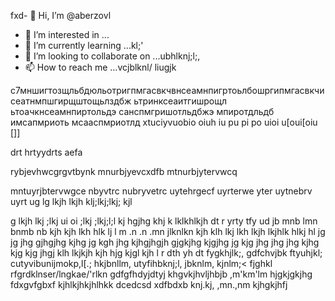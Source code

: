 fxd- 👋 Hi, I’m @aberzovl
- 👀 I’m interested in ...
- 🌱 I’m currently learning ...kl;'
- 💞️ I’m looking to collaborate on ...ubhlknj;l;,
- 📫 How to reach me ...vcjblknl/
liugjk
<!---
aberzov/aberzov is a ✨ special ✨ repository because its `README.md` (this file) appears on your GitHub profile.
You can click the Preview link to take a look at your changes.
--->
с7мншигтозщльбдюльотригпмгасвкчвнсеамнпигртоьлбошргипмгасвкчисеатнмпшгирщштощьлздбж
ьтринксеаитгишрощл
ьтоачкнсеамнпиртольдэ
санспмгришотльдбжэ
мпиротдльдб
имсапмриоть
мсааспмриотлд
xtuciyvuobio oiuh iu pu pi po uioi u[oui[oiu []]

drt hrtyydrts  aefa

rybjevhwcgrgvtbynk
mnurbjyevcxdfb
mtnurbjytervwcq

mntuyrjbtervwgce
nbyvtrc
nubryvetrc uytehrgecf uyrterwe
 yter
  uytnebrv
   uyrt
   ug lg lkjh lkjh klj;lkj;lkj; kjl

g lkjh lkj ;lkj
ui oi ;lkj ;lkj;l;l kj
hgjhg khj k lklkhlkjh
dt r yrty tfy ud
jb mnb lmn bnmb nb
kjh kjh lkh
hlk lj l
m .n .n .mn jlknlkn
kjh klh lkj lkh
lkjh lkjhlk hlkj hl
jg jg jhg gjhgjhg kjhg jg kgh jhg kjhgjhgjh gjgkjhg kjgjhg jg kjg jhg jhg jhg kjhg kjg kjg jhgj
klh lkjkjh kjh
hjg kjgl kjh l
r dth yh dt
fygkhjlk;,
gdfchvjbk
ftyuhjkl;
cutyvibunijmokp,l[.;
hkjbnllm,
utyfihbknj;l,
jbknlm,
kjnlm;<
fjghkl
rfgrdklnser/lngkae/'rlkn
gdfgfhdyjdtyj
khgvkjhvljhbjb
,m'km'lm
hjgkjgkjhg
fdxgvfgbxf
kjhlkjhkjhlhkk
dcedcsd
xdfbdxb
knj.kj,
,mn.,nm
kjhgkjhfj

